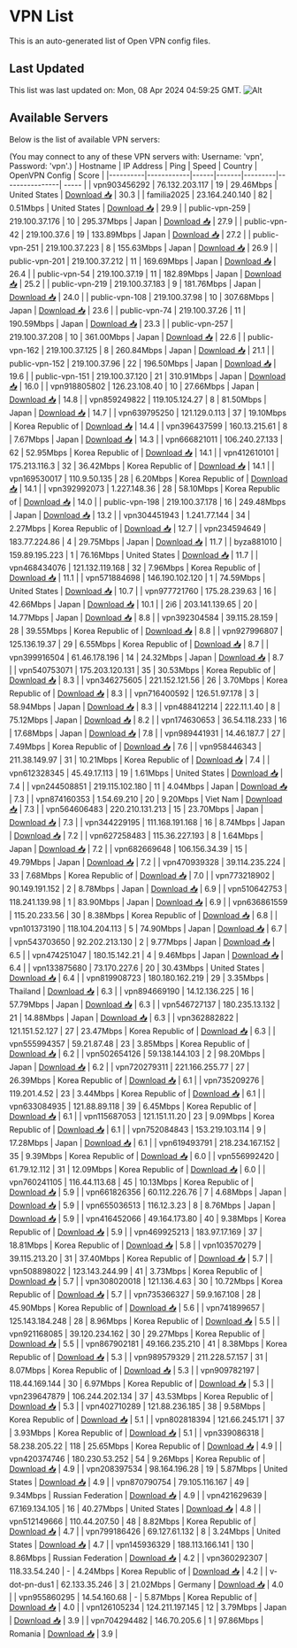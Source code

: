 # VPN List

This is an auto-generated list of Open VPN config files.

## Last Updated

This list was last updated on: Mon, 08 Apr 2024 04:59:25 GMT.
![Alt](https://repobeats.axiom.co/api/embed/186b98318ef1479477931607c1ad7d823f12451f.svg "Repobeats analytics image")

## Available Servers

Below is the list of available VPN servers:

(You may connect to any of these VPN servers with: Username: 'vpn', Password: 'vpn'.)
| Hostname | IP Address | Ping | Speed | Country | OpenVPN Config | Score |
|----------|------------|------|-------|---------|----------------| ----- |
| vpn903456292 | 76.132.203.117 | 19 | 29.46Mbps | United States | [Download 📥](./configs/server_0_US.ovpn) | 30.3 |
| familia2025 | 23.164.240.140 | 82 | 0.51Mbps | United States | [Download 📥](./configs/server_1_US.ovpn) | 29.9 |
| public-vpn-259 | 219.100.37.176 | 10 | 295.37Mbps | Japan | [Download 📥](./configs/server_2_JP.ovpn) | 27.9 |
| public-vpn-42 | 219.100.37.6 | 19 | 133.89Mbps | Japan | [Download 📥](./configs/server_3_JP.ovpn) | 27.2 |
| public-vpn-251 | 219.100.37.223 | 8 | 155.63Mbps | Japan | [Download 📥](./configs/server_4_JP.ovpn) | 26.9 |
| public-vpn-201 | 219.100.37.212 | 11 | 169.69Mbps | Japan | [Download 📥](./configs/server_5_JP.ovpn) | 26.4 |
| public-vpn-54 | 219.100.37.19 | 11 | 182.89Mbps | Japan | [Download 📥](./configs/server_6_JP.ovpn) | 25.2 |
| public-vpn-219 | 219.100.37.183 | 9 | 181.76Mbps | Japan | [Download 📥](./configs/server_7_JP.ovpn) | 24.0 |
| public-vpn-108 | 219.100.37.98 | 10 | 307.68Mbps | Japan | [Download 📥](./configs/server_8_JP.ovpn) | 23.6 |
| public-vpn-74 | 219.100.37.26 | 11 | 190.59Mbps | Japan | [Download 📥](./configs/server_9_JP.ovpn) | 23.3 |
| public-vpn-257 | 219.100.37.208 | 10 | 361.00Mbps | Japan | [Download 📥](./configs/server_10_JP.ovpn) | 22.6 |
| public-vpn-162 | 219.100.37.125 | 8 | 260.84Mbps | Japan | [Download 📥](./configs/server_11_JP.ovpn) | 21.1 |
| public-vpn-152 | 219.100.37.96 | 22 | 196.50Mbps | Japan | [Download 📥](./configs/server_12_JP.ovpn) | 19.6 |
| public-vpn-151 | 219.100.37.120 | 21 | 310.91Mbps | Japan | [Download 📥](./configs/server_13_JP.ovpn) | 16.0 |
| vpn918805802 | 126.23.108.40 | 10 | 27.66Mbps | Japan | [Download 📥](./configs/server_14_JP.ovpn) | 14.8 |
| vpn859249822 | 119.105.124.27 | 8 | 81.50Mbps | Japan | [Download 📥](./configs/server_15_JP.ovpn) | 14.7 |
| vpn639795250 | 121.129.0.113 | 37 | 19.10Mbps | Korea Republic of | [Download 📥](./configs/server_16_KR.ovpn) | 14.4 |
| vpn396437599 | 160.13.215.61 | 8 | 7.67Mbps | Japan | [Download 📥](./configs/server_17_JP.ovpn) | 14.3 |
| vpn666821011 | 106.240.27.133 | 62 | 52.95Mbps | Korea Republic of | [Download 📥](./configs/server_18_KR.ovpn) | 14.1 |
| vpn412610101 | 175.213.116.3 | 32 | 36.42Mbps | Korea Republic of | [Download 📥](./configs/server_19_KR.ovpn) | 14.1 |
| vpn169530017 | 110.9.50.135 | 28 | 6.20Mbps | Korea Republic of | [Download 📥](./configs/server_20_KR.ovpn) | 14.1 |
| vpn392992073 | 1.227.148.36 | 28 | 58.10Mbps | Korea Republic of | [Download 📥](./configs/server_21_KR.ovpn) | 14.0 |
| public-vpn-198 | 219.100.37.178 | 16 | 249.48Mbps | Japan | [Download 📥](./configs/server_22_JP.ovpn) | 13.2 |
| vpn304451943 | 1.241.77.144 | 34 | 2.27Mbps | Korea Republic of | [Download 📥](./configs/server_23_KR.ovpn) | 12.7 |
| vpn234594649 | 183.77.224.86 | 4 | 29.75Mbps | Japan | [Download 📥](./configs/server_24_JP.ovpn) | 11.7 |
| byza881010 | 159.89.195.223 | 1 | 76.16Mbps | United States | [Download 📥](./configs/server_25_US.ovpn) | 11.7 |
| vpn468434076 | 121.132.119.168 | 32 | 7.96Mbps | Korea Republic of | [Download 📥](./configs/server_26_KR.ovpn) | 11.1 |
| vpn571884698 | 146.190.102.120 | 1 | 74.59Mbps | United States | [Download 📥](./configs/server_27_US.ovpn) | 10.7 |
| vpn977721760 | 175.28.239.63 | 16 | 42.66Mbps | Japan | [Download 📥](./configs/server_28_JP.ovpn) | 10.1 |
| 2i6 | 203.141.139.65 | 20 | 14.77Mbps | Japan | [Download 📥](./configs/server_29_JP.ovpn) | 8.8 |
| vpn392304584 | 39.115.28.159 | 28 | 39.55Mbps | Korea Republic of | [Download 📥](./configs/server_30_KR.ovpn) | 8.8 |
| vpn927996807 | 125.136.19.37 | 29 | 6.55Mbps | Korea Republic of | [Download 📥](./configs/server_31_KR.ovpn) | 8.7 |
| vpn399916504 | 61.46.178.196 | 14 | 24.32Mbps | Japan | [Download 📥](./configs/server_32_JP.ovpn) | 8.7 |
| vpn540753071 | 175.203.120.131 | 35 | 30.53Mbps | Korea Republic of | [Download 📥](./configs/server_33_KR.ovpn) | 8.3 |
| vpn346275605 | 221.152.121.56 | 26 | 3.70Mbps | Korea Republic of | [Download 📥](./configs/server_34_KR.ovpn) | 8.3 |
| vpn716400592 | 126.51.97.178 | 3 | 58.94Mbps | Japan | [Download 📥](./configs/server_35_JP.ovpn) | 8.3 |
| vpn488412214 | 222.11.1.40 | 8 | 75.12Mbps | Japan | [Download 📥](./configs/server_36_JP.ovpn) | 8.2 |
| vpn174630653 | 36.54.118.233 | 16 | 17.68Mbps | Japan | [Download 📥](./configs/server_37_JP.ovpn) | 7.8 |
| vpn989441931 | 14.46.187.7 | 27 | 7.49Mbps | Korea Republic of | [Download 📥](./configs/server_38_KR.ovpn) | 7.6 |
| vpn958446343 | 211.38.149.97 | 31 | 10.21Mbps | Korea Republic of | [Download 📥](./configs/server_39_KR.ovpn) | 7.4 |
| vpn612328345 | 45.49.17.113 | 19 | 1.61Mbps | United States | [Download 📥](./configs/server_40_US.ovpn) | 7.4 |
| vpn244508851 | 219.115.102.180 | 11 | 4.04Mbps | Japan | [Download 📥](./configs/server_41_JP.ovpn) | 7.3 |
| vpn874160353 | 1.54.69.210 | 20 | 9.20Mbps | Viet Nam | [Download 📥](./configs/server_42_VN.ovpn) | 7.3 |
| vpn564606483 | 220.210.131.213 | 15 | 23.70Mbps | Japan | [Download 📥](./configs/server_43_JP.ovpn) | 7.3 |
| vpn344229195 | 111.168.191.168 | 16 | 8.74Mbps | Japan | [Download 📥](./configs/server_44_JP.ovpn) | 7.2 |
| vpn627258483 | 115.36.227.193 | 8 | 1.64Mbps | Japan | [Download 📥](./configs/server_45_JP.ovpn) | 7.2 |
| vpn682669648 | 106.156.34.39 | 15 | 49.79Mbps | Japan | [Download 📥](./configs/server_46_JP.ovpn) | 7.2 |
| vpn470939328 | 39.114.235.224 | 33 | 7.68Mbps | Korea Republic of | [Download 📥](./configs/server_47_KR.ovpn) | 7.0 |
| vpn773218902 | 90.149.191.152 | 2 | 8.78Mbps | Japan | [Download 📥](./configs/server_48_JP.ovpn) | 6.9 |
| vpn510642753 | 118.241.139.98 | 1 | 83.90Mbps | Japan | [Download 📥](./configs/server_49_JP.ovpn) | 6.9 |
| vpn636861559 | 115.20.233.56 | 30 | 8.38Mbps | Korea Republic of | [Download 📥](./configs/server_50_KR.ovpn) | 6.8 |
| vpn101373190 | 118.104.204.113 | 5 | 74.90Mbps | Japan | [Download 📥](./configs/server_51_JP.ovpn) | 6.7 |
| vpn543703650 | 92.202.213.130 | 2 | 9.77Mbps | Japan | [Download 📥](./configs/server_52_JP.ovpn) | 6.5 |
| vpn474251047 | 180.15.142.21 | 4 | 9.46Mbps | Japan | [Download 📥](./configs/server_53_JP.ovpn) | 6.4 |
| vpn133875680 | 73.170.227.6 | 20 | 30.43Mbps | United States | [Download 📥](./configs/server_54_US.ovpn) | 6.4 |
| vpn819908723 | 180.180.162.219 | 29 | 3.35Mbps | Thailand | [Download 📥](./configs/server_55_TH.ovpn) | 6.3 |
| vpn894669190 | 14.12.136.225 | 16 | 57.79Mbps | Japan | [Download 📥](./configs/server_56_JP.ovpn) | 6.3 |
| vpn546727137 | 180.235.13.132 | 21 | 14.88Mbps | Japan | [Download 📥](./configs/server_57_JP.ovpn) | 6.3 |
| vpn362882822 | 121.151.52.127 | 27 | 23.47Mbps | Korea Republic of | [Download 📥](./configs/server_58_KR.ovpn) | 6.3 |
| vpn555994357 | 59.21.87.48 | 23 | 3.85Mbps | Korea Republic of | [Download 📥](./configs/server_59_KR.ovpn) | 6.2 |
| vpn502654126 | 59.138.144.103 | 2 | 98.20Mbps | Japan | [Download 📥](./configs/server_60_JP.ovpn) | 6.2 |
| vpn720279311 | 221.166.255.77 | 27 | 26.39Mbps | Korea Republic of | [Download 📥](./configs/server_61_KR.ovpn) | 6.1 |
| vpn735209276 | 119.201.4.52 | 23 | 3.44Mbps | Korea Republic of | [Download 📥](./configs/server_62_KR.ovpn) | 6.1 |
| vpn633084935 | 121.88.89.118 | 39 | 6.45Mbps | Korea Republic of | [Download 📥](./configs/server_63_KR.ovpn) | 6.1 |
| vpn115687053 | 121.151.11.20 | 23 | 9.09Mbps | Korea Republic of | [Download 📥](./configs/server_64_KR.ovpn) | 6.1 |
| vpn752084843 | 153.219.103.114 | 9 | 17.28Mbps | Japan | [Download 📥](./configs/server_65_JP.ovpn) | 6.1 |
| vpn619493791 | 218.234.167.152 | 35 | 9.39Mbps | Korea Republic of | [Download 📥](./configs/server_66_KR.ovpn) | 6.0 |
| vpn556992420 | 61.79.12.112 | 31 | 12.09Mbps | Korea Republic of | [Download 📥](./configs/server_67_KR.ovpn) | 6.0 |
| vpn760241105 | 116.44.113.68 | 45 | 10.13Mbps | Korea Republic of | [Download 📥](./configs/server_68_KR.ovpn) | 5.9 |
| vpn661826356 | 60.112.226.76 | 7 | 4.68Mbps | Japan | [Download 📥](./configs/server_69_JP.ovpn) | 5.9 |
| vpn655036513 | 116.12.3.23 | 8 | 8.76Mbps | Japan | [Download 📥](./configs/server_70_JP.ovpn) | 5.9 |
| vpn416452066 | 49.164.173.80 | 40 | 9.38Mbps | Korea Republic of | [Download 📥](./configs/server_71_KR.ovpn) | 5.9 |
| vpn469925213 | 183.97.17.169 | 37 | 18.81Mbps | Korea Republic of | [Download 📥](./configs/server_72_KR.ovpn) | 5.8 |
| vpn103570279 | 39.115.213.20 | 31 | 37.40Mbps | Korea Republic of | [Download 📥](./configs/server_73_KR.ovpn) | 5.7 |
| vpn508898022 | 123.143.244.99 | 41 | 3.73Mbps | Korea Republic of | [Download 📥](./configs/server_74_KR.ovpn) | 5.7 |
| vpn308020018 | 121.136.4.63 | 30 | 10.72Mbps | Korea Republic of | [Download 📥](./configs/server_75_KR.ovpn) | 5.7 |
| vpn735366327 | 59.9.167.108 | 28 | 45.90Mbps | Korea Republic of | [Download 📥](./configs/server_76_KR.ovpn) | 5.6 |
| vpn741899657 | 125.143.184.248 | 28 | 8.96Mbps | Korea Republic of | [Download 📥](./configs/server_77_KR.ovpn) | 5.5 |
| vpn921168085 | 39.120.234.162 | 30 | 29.27Mbps | Korea Republic of | [Download 📥](./configs/server_78_KR.ovpn) | 5.5 |
| vpn867902181 | 49.166.235.210 | 41 | 8.38Mbps | Korea Republic of | [Download 📥](./configs/server_79_KR.ovpn) | 5.3 |
| vpn989579329 | 211.228.57.157 | 31 | 8.07Mbps | Korea Republic of | [Download 📥](./configs/server_80_KR.ovpn) | 5.3 |
| vpn909782197 | 118.44.169.144 | 30 | 6.97Mbps | Korea Republic of | [Download 📥](./configs/server_81_KR.ovpn) | 5.3 |
| vpn239647879 | 106.244.202.134 | 37 | 43.53Mbps | Korea Republic of | [Download 📥](./configs/server_82_KR.ovpn) | 5.3 |
| vpn402710289 | 121.88.236.185 | 38 | 9.58Mbps | Korea Republic of | [Download 📥](./configs/server_83_KR.ovpn) | 5.1 |
| vpn802818394 | 121.66.245.171 | 37 | 3.93Mbps | Korea Republic of | [Download 📥](./configs/server_84_KR.ovpn) | 5.1 |
| vpn339086318 | 58.238.205.22 | 118 | 25.65Mbps | Korea Republic of | [Download 📥](./configs/server_85_KR.ovpn) | 4.9 |
| vpn420374746 | 180.230.53.252 | 54 | 9.26Mbps | Korea Republic of | [Download 📥](./configs/server_86_KR.ovpn) | 4.9 |
| vpn208397534 | 98.164.196.28 | 19 | 5.87Mbps | United States | [Download 📥](./configs/server_87_US.ovpn) | 4.9 |
| vpn870790754 | 79.105.116.167 | 49 | 9.34Mbps | Russian Federation | [Download 📥](./configs/server_88_RU.ovpn) | 4.9 |
| vpn421629639 | 67.169.134.105 | 16 | 40.27Mbps | United States | [Download 📥](./configs/server_89_US.ovpn) | 4.8 |
| vpn512149666 | 110.44.207.50 | 48 | 8.82Mbps | Korea Republic of | [Download 📥](./configs/server_90_KR.ovpn) | 4.7 |
| vpn799186426 | 69.127.61.132 | 8 | 3.24Mbps | United States | [Download 📥](./configs/server_91_US.ovpn) | 4.7 |
| vpn145936329 | 188.113.166.141 | 130 | 8.86Mbps | Russian Federation | [Download 📥](./configs/server_92_RU.ovpn) | 4.2 |
| vpn360292307 | 118.33.54.240 | - | 4.24Mbps | Korea Republic of | [Download 📥](./configs/server_93_KR.ovpn) | 4.2 |
| v-dot-pn-dus1 | 62.133.35.246 | 3 | 21.02Mbps | Germany | [Download 📥](./configs/server_94_DE.ovpn) | 4.0 |
| vpn955860295 | 14.54.160.68 | - | 5.87Mbps | Korea Republic of | [Download 📥](./configs/server_95_KR.ovpn) | 4.0 |
| vpn126105234 | 124.211.197.145 | 12 | 3.79Mbps | Japan | [Download 📥](./configs/server_96_JP.ovpn) | 3.9 |
| vpn704294482 | 146.70.205.6 | 1 | 97.86Mbps | Romania | [Download 📥](./configs/server_97_RO.ovpn) | 3.9 |
